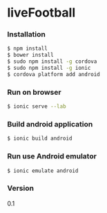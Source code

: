 # liveFootball

### Installation

```sh
$ npm install
$ bower install
$ sudo npm install -g cordova
$ sudo npm install -g ionic
$ cordova platform add android
```

### Run on browser
```sh
$ ionic serve --lab
```

### Build android application
```sh
$ ionic build android
```

### Run use Android emulator
```sh
$ ionic emulate android
```

### Version
0.1

